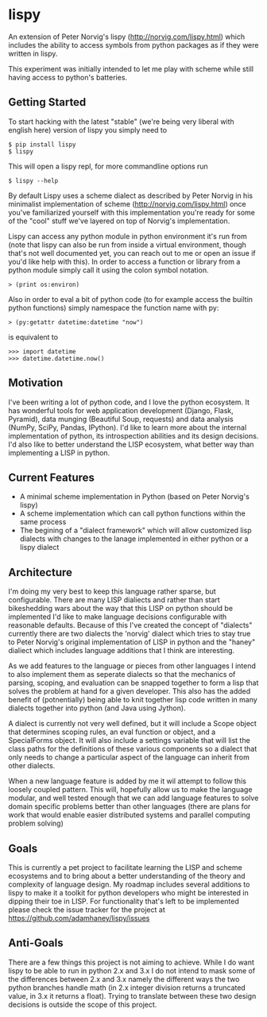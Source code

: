lispy
=====

An extension of Peter Norvig's lispy (http://norvig.com/lispy.html)
which includes the ability to access symbols from python packages as
if they were written in lispy.

This experiment was initially intended to let me play with scheme while
still having access to python's batteries.

Getting Started
---------------

To start hacking with the latest "stable" (we're being very liberal
with english here) version of lispy you simply need to

    $ pip install lispy
    $ lispy

This will open a lispy repl, for more commandline options run

    $ lispy --help


By default Lispy uses a scheme dialect as described by Peter Norvig in
his minimalist implementation of scheme (http://norvig.com/lispy.html)
once you've familiarized yourself with this implementation you're
ready for some of the "cool" stuff we've layered on top of Norvig's
implementation.

Lispy can access any python module in python environment it's run from
(note that lispy can also be run from inside a virtual environment,
though that's not well documented yet, you can reach out to me or open
an issue if you'd like help with this). In order to access a function
or library from a python module simply call it using the colon symbol
notation.

    > (print os:environ)

Also in order to eval a bit of python code (to for example access the
builtin python functions) simply namespace the function name with py:

    > (py:getattr datetime:datetime "now")

is equivalent to

    >>> import datetime
    >>> datetime.datetime.now()



Motivation
----------

I've been writing a lot of python code, and I love the python
ecosystem. It has wonderful tools for web application development
(Django, Flask, Pyramid), data munging (Beautiful Soup, requests) and
data analysis (NumPy, SciPy, Pandas, IPython). I'd like to learn more
about the internal implementation of python, its introspection
abilities and its design decisions. I'd also like to better understand
the LISP ecosystem, what better way than implementing a LISP in
python.

Current Features
----------------

  - A minimal scheme implementation in Python (based on Peter Norvig's lispy)
  - A scheme implementation which can call python functions within the same process
  - The begining of a "dialect framework" which will allow customized
    lisp dialects with changes to the lanage implemented in either
    python or a lispy dialect


Architecture
------------

I'm doing my very best to keep this language rather sparse, but
configurable. There are many LISP dialiects and rather than start
bikeshedding wars about the way that this LISP on python should be
implemented I'd like to make language decisions configurable with
reasonable defaults. Because of this I've created the concept of
"dialects" currently there are two dialects the 'norvig' dialect which
tries to stay true to Peter Norvig's original implementation of LISP
in python and the "haney" dialiect which includes language additions
that I think are interesting.

As we add features to the language or pieces from other languages I
intend to also implement them as seperate dialects so that the
mechanics of parsing, scoping, and evaluation can be snapped together
to form a lisp that solves the problem at hand for a given
developer. This also has the added benefit of (potnentially) being
able to knit together lisp code written in many dialects together into
python (and Java using Jython).

A dialect is currently not very well defined, but it will include a
Scope object that determines scoping rules, an eval function or
object, and a SpecialForms object. It will also include a settings
variable that will list the class paths for the definitions of these
various components so a dialect that only needs to change a particular
aspect of the language can inherit from other dialects.

When a new language feature is added by me it wil attempt to follow
this loosely coupled pattern. This will, hopefully allow us to make
the language modular, and well tested enough that we can add language
features to solve domain specific problems better than other languages
(there are plans for work that would enable easier distributed systems
and parallel computing problem solving)

Goals
-----

This is currently a pet project to facilitate learning the LISP and
scheme ecosystems and to bring about a better understanding of the
theory and complexity of language design. My roadmap includes several
additions to lispy to make it a toolkit for python developers who
might be interested in dipping their toe in LISP. For functionality
that's left to be implemented please check the issue tracker for the
project at https://github.com/adamhaney/lispy/issues

Anti-Goals
----------

There are a few things this project is not aiming to achieve. While I
do want lispy to be able to run in python 2.x and 3.x I do not intend
to mask some of the differences between 2.x and 3.x namely the
different ways the two python branches handle math (in 2.x integer
division returns a truncated value, in 3.x it returns a float). Trying
to translate between these two design decisions is outside the scope
of this project.

